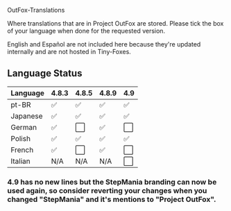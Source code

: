 OutFox-Translations

Where translations that are in Project OutFox are stored. Please tick the box of your language when done for the requested version.

English and Español are not included here because they're updated internally and are not hosted in Tiny-Foxes.
## Language Status

Language | 4.8.3 | 4.8.5 | 4.8.9 | 4.9
:------------ | :------------- | :------------- | :------------- | :-------------
pt-BR | ✅ | ✅ | ✅ | ✅
Japanese | ✅ | ✅ | ✅ | ✅
German | ✅ | ⬜️ | ✅ | ⬜️
Polish | ✅ | ✅ | ✅ | ✅
French | ✅ | ⬜️ | ✅ | ⬜️
Italian | N/A | N/A | N/A | ⬜️


<!--- This is a comment that won't appear in the read me, here are the emojis that you can add to tell if your language is done or not. Done: ✅Not Done: ⬜️Non applicable: N/A--->

### 4.9 has no new lines but the StepMania branding can now be used again, so consider reverting your changes when you changed "StepMania" and it's mentions to "Project OutFox".
